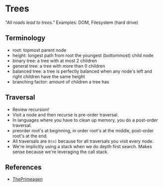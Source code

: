 # Trees

*"All roads lead to trees."*
Examples: DOM, Filesystem (hard drive)

## Terminology

- root: topmost parent node
- height: longest path from root the youngest (bottommost) child node
- binary tree: a tree with at most 2 children
- general tree: a tree with more than 0 children
- balanced tree: a tree is perfectly balanced when any node's left and right children have the same height
- branching factor: amount of children a tree has

## Traversal

- Review recursion!
- Visit a node and then recurse is pre-order traversal.
- In languages where you have to clean up memory, you do a post-order traversal.
- preorder root's at beginning, in order root's at the middle, post-order root's at the end.
- All traversals are `O(n)` because for all traversals you visit every node.
- We're implicitly using a stack when we do depth first search. Makes sense because we're leveraging the call stack.

## References

- [ThePrimeagen](https://theprimeagen.github.io/fem-algos/lessons/trees/trees)
